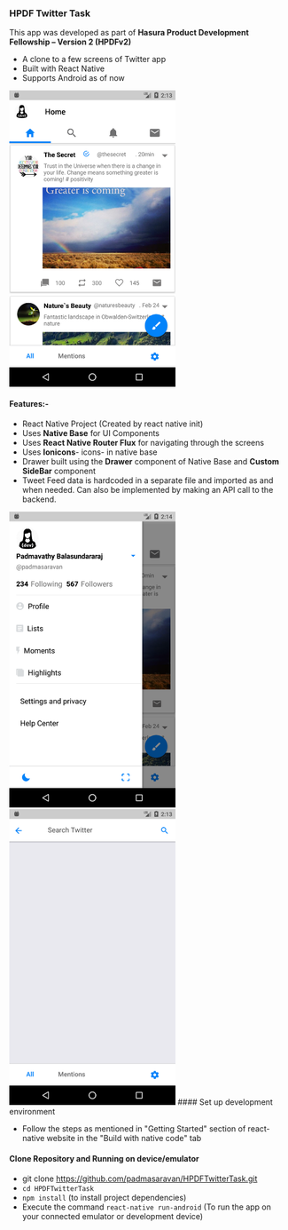 ### HPDF Twitter Task

This app was developed as part of **Hasura Product Development Fellowship – Version 2 (HPDFv2)**

- A clone to a few screens of Twitter app 
- Built with React Native 
- Supports Android as of now

<img src='/readme-assets/Screenshot_1.png' width='300' >

#### Features:-

- React Native Project (Created by react native init)
- Uses **Native Base** for UI Components
- Uses **React Native Router Flux** for navigating through the screens
- Uses **Ionicons**- icons- in native base
- Drawer  built using the  **Drawer** component of Native Base and **Custom SideBar** component
- Tweet Feed data is hardcoded in a separate file and imported as and when needed. Can also be implemented by making an API call to the backend.

<img src='/readme-assets/Screenshot_3.png' width='300' >
<img src='/readme-assets/Screenshot_2.png' width='300' >
#### Set up development environment

- Follow the steps as mentioned in "Getting Started" section of react-native website in the 
  "Build with native code" tab  

#### Clone Repository and Running on device/emulator

- git clone https://github.com/padmasaravan/HPDFTwitterTask.git
- ```cd HPDFTwitterTask```
- ```npm install``` (to install project dependencies)
- Execute the command ```react-native run-android``` (To run the app on your connected emulator or development device)

